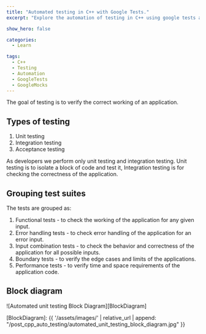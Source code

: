 ```yaml
---
title: "Automated testing in C++ with Google Tests."
excerpt: "Explore the automation of testing in C++ using google tests and google mock."

show_hero: false

categories:
  - Learn

tags:
  - C++
  - Testing
  - Automation
  - GoogleTests
  - GoogleMocks
---
```


The goal of testing is to verify the correct working of an application.

## Types of testing

1. Unit testing
2. Integration testing
3. Acceptance testing

As developers we perform only unit testing and integration testing.
Unit testing is to isolate a block of code and test it,
Integration testing is for checking the correctness of the application.

## Grouping test suites

The tests are grouped as:

1. Functional tests - to check the working of the application for any given input.
2. Error handling tests - to check error handling of the application for an error input.
3. Input combination tests - to check the behavior and correctness of the application for all possible inputs.
4. Boundary tests - to verify the edge cases and limits of the applications.
5. Performance tests - to verify time and space requirements of the application code.

## Block diagram

![Automated unit testing Block Diagram][BlockDiagram]

[BlockDiagram]: {{ '/assets/images/' | relative_url |  append: "/post_cpp_auto_testing/automated_unit_testing_block_diagram.jpg" }}
